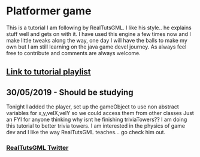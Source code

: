 # Platformer game
This is a tutorial I am following by RealTutsGML. I like his style.. he explains stuff well and gets on with it.
I have used this engine a few times now and I make little tweaks along the way, one day I will have the balls to make my own
but I am still learning on the java game devel journey.
As always feel free to contribute and comments are always welcome.
## [Link to tutorial playlist](https://www.youtube.com/playlist?list=PLWms45O3n--54U-22GDqKMRGlXROOZtMx)

## 30/05/2019 - Should be studying
Tonight I added the player, set up the gameObject to use non abstract variables for x,y,velX,velY so we could access them from other classes
Just an FYI for anyone thinking why isnt he finishing triviaTowers?? I am doing this tutorial to better trivia towers. I am interested in the physics of game dev and I like the way RealTutsGML teaches... go check him out.
### [RealTutsGML Twitter](https://twitter.com/realtutsgml?lang=en)